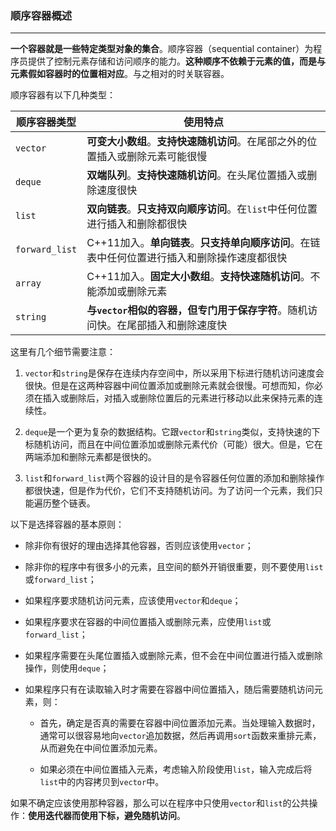 ### 顺序容器概述 ###
------------------
**一个容器就是一些特定类型对象的集合**。顺序容器（sequential container）为程序员提供了控制元素存储和访问顺序的能力。**这种顺序不依赖于元素的值，而是与元素假如容器时的位置相对应**。与之相对的时关联容器。

顺序容器有以下几种类型：

顺序容器类型 | 使用特点 | 
------------ | ------------- | 
`vector` | **可变大小数组**。**支持快速随机访问**。在尾部之外的位置插入或删除元素可能很慢  | 
`deque` | **双端队列**。**支持快速随机访问**。在头尾位置插入或删除速度很快| 
`list` | **双向链表**。**只支持双向顺序访问**。在`list`中任何位置进行插入和删除都很快 |
`forward_list` | C++11加入。**单向链表**。**只支持单向顺序访问**。在链表中任何位置进行插入和删除操作速度都很快  |
`array` | C++11加入。**固定大小数组**。**支持快速随机访问**。不能添加或删除元素|
`string` | **与`vector`相似的容器，但专门用于保存字符**。随机访问快。在尾部插入和删除速度快 |


这里有几个细节需要注意：

1. `vector`和`string`是保存在连续内存空间中，所以采用下标进行随机访问速度会很快。但是在这两种容器中间位置添加或删除元素就会很慢。可想而知，你必须在插入或删除后，对插入或删除位置后的元素进行移动以此来保持元素的连续性。

2. `deque`是一个更为复杂的数据结构。它跟`vector`和`string`类似，支持快速的下标随机访问，而且在中间位置添加或删除元素代价（可能）很大。但是，它在两端添加和删除元素都是很快的。

3. `list`和`forward_list`两个容器的设计目的是令容器任何位置的添加和删除操作都很快速，但是作为代价，它们不支持随机访问。为了访问一个元素，我们只能遍历整个链表。

以下是选择容器的基本原则：

- 除非你有很好的理由选择其他容器，否则应该使用`vector`；

- 除非你的程序中有很多小的元素，且空间的额外开销很重要，则不要使用`list`或`forward_list`；

- 如果程序要求随机访问元素，应该使用`vector`和`deque`；

- 如果程序要求在容器的中间位置插入或删除元素，应使用`list`或`forward_list`；

- 如果程序需要在头尾位置插入或删除元素，但不会在中间位置进行插入或删除操作，则使用`deque`；

- 如果程序只有在读取输入时才需要在容器中间位置插入，随后需要随机访问元素，则：

  - 首先，确定是否真的需要在容器中间位置添加元素。当处理输入数据时，通常可以很容易地向`vector`追加数据，然后再调用`sort`函数来重排元素，从而避免在中间位置添加元素。
  
  - 如果必须在中间位置插入元素，考虑输入阶段使用`list`，输入完成后将`list`中的内容拷贝到`vector`中。
  
如果不确定应该使用那种容器，那么可以在程序中只使用`vector`和`list`的公共操作：**使用迭代器而使用下标，避免随机访问**。





